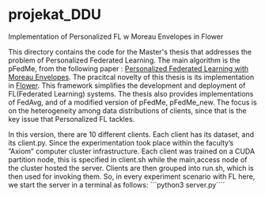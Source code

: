 # projekat_DDU
Implementation of Personalized FL w Moreau Envelopes in Flower

This directory contains the code for the Master's thesis that addresses the problem of Personalized Federated Learning.
The main algorithm is the pFedMe, from the following paper : [Personalized Federated Learning with Moreau
Envelopes](https://arxiv.org/pdf/2006.08848.pdf). The pracitcal novelty of this thesis is its implementation in [Flower](https://flower.dev/).
This framework simplifies the development and deployment of FL(Federated Learning) systems. The thesis also provides implementations of FedAvg, and of a modified version of pFedMe, pFedMe_new.
The focus is on the heterogeneity among data distributions of clients, since that is the key issue that Personalized FL tackles. 

In this version, there are 10 different clients. Each client has its dataset, and its client.py. Since the experimentation took place within the faculty’s ”Axiom” computer cluster infrastructure. Each client was trained on a CUDA partition node, this is specified in client.sh while the main,access node of the cluster hosted the server. Clients are then grouped into run.sh, which is then used for invoking them.
So, in every experiment scenario with FL here, we start the server in a terminal as follows:
´´´python3 server.py´´´´
